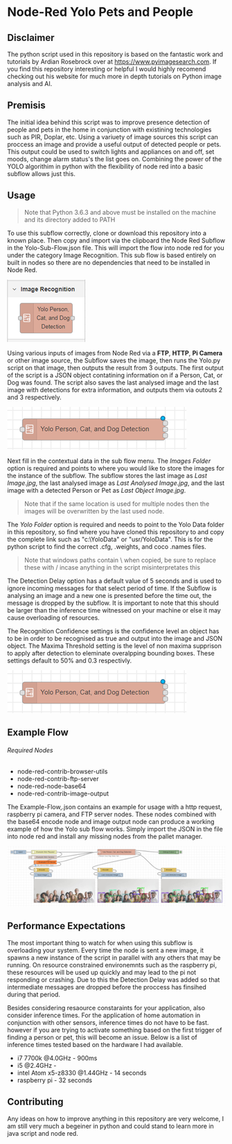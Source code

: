# Node-Red Yolo Pets and People

## Disclaimer
The python script used in this repository is based on the fantastic work and tutorials by Ardian Rosebrock over at https://www.pyimagesearch.com. If you find this repository interesting or helpful I would highly recomend checking out his website for much more in depth tutorials on Python image analysis and AI.

## Premisis
The initial idea behind this script was to improve presence detection of people and pets in the home in conjunction with existining technologies such as PIR, Doplar, etc. Using a variuety of image sources this script can proccess an image and provide a useful output of detected people or pets. This output could be used to switch lights and appliances on and off, set moods, change alarm status's the list goes on. Combining the power of the YOLO algorithim in python with the flexibility of node red into a basic subflow allows just this.

## Usage
> Note that Python 3.6.3 and above must be installed on the machine and its directory added to PATH

To use this subflow correctly, clone or download this repository into a known place. Then copy and import via the clipboard the Node Red Subflow in the Yolo-Sub-Flow.json file. This will import the flow into node red for you under the category Image Recognition. This sub flow is based entirely on built in nodes so there are no dependencies that need to be installed in Node Red. 

![Example Flow](docs/Added%20Subflow.PNG)

Using various inputs of images from Node Red via a **FTP**, **HTTP**, **Pi Camera** or other image source, the Subflow saves the image, then runs the Yolo.py script on that image, then outputs the result from 3 outputs. The first output of the script is a JSON object contatining information on if a Person, Cat, or Dog was found. The script also saves the last analysed image and the last image with detections for extra information, and outputs them via outouts 2 and 3 respectively.

![Example Flow](docs/Used%20Subflow.PNG)

Next fill in the contextual data in the sub flow menu. The *Images Folder* option is required and points to where you would like to store the images for the instance of the subflow. The subflow stores the last image as *Last Image.jpg*, the last analysed image as *Last Analysed Image.jpg*, and the last image with a detected Person or Pet as *Last Object Image.jpg*. 

> Note that if the same location is used for multiple nodes then the images will be overwritten by the last used node.

The *Yolo Folder* option is required and needs to point to the Yolo Data folder in this repository, so find where you have cloned this repository to and copy the complete link such as "c:\YoloData" or "usr/YoloData". This is for the python script to find the correct .cfg, .weights, and coco .names files.

> Note that windows paths contain \ when copied, be sure to replace these with / incase anything in the script misinterpretates this

The Detection Delay option has a default value of 5 seconds and is used to ignore incoming messages for that select period of time. If the Subflow is analysing an image and a new one is presented before the time out, the message is dropped by the subflow. It is important to note that this should be larger than the inference time witnessed on your machine or else it may cause overloading of resources.

The Recognition Confidence settings is the confidence level an object has to be in order to be recognised as true and output into the image and JSON object. The Maxima Threshold setting is the level of non maxima supprison to apply after detection to eleminate overalpping bounding boxes. These settings default to 50% and 0.3 respectivly. 

![Example Flow](docs/Used%20Subflow.PNG)

## Example Flow
###### Required Nodes
- node-red-contrib-browser-utils
- node-red-contrib-ftp-server
- node-red-node-base64
- node-red-contrib-image-output

The Example-Flow,.json contains an example for usage with a http request, raspberry pi camera, and FTP server nodes. These nodes combined with the base64 encode node and image output node can produce a working example of how the Yolo sub flow works. Simply import the JSON in the file into node red and install any missing nodes from the pallet manager.

![Example Flow](docs/Sample%20Flow%20Output.PNG)

## Performance Expectations
The most important thing to watch for when using this subflow is overloading your system. Every time the node is sent a new image, it spawns a new instance of the script in parallel with any others that may be running. On resource constrained environemnts such as the raspberry pi, these resources will be used up quickly and may lead to the pi not responding or crashing. Due to this the Detection Delay was added so that intermediate messages are dropped before the proccess has finsihed during that period.

Besides considering resaource constaraints for your application, also consider inference times. For the application of home automation in conjunction with other sensors, inference times do not have to be fast. however if you are trying to activate something based on the first trigger of finding a person or pet, this will become an issue. Below is a list of inference times tested based on the hardware I had available.

- i7 7700k @4.0GHz - 900ms
- i5 @2.4GHz - 
- intel Atom x5-z8330 @1.44GHz - 14 seconds
- raspberry pi - 32 seconds

## Contributing
Any ideas on how to improve anything in this repository are very welcome, I am still very much a begeiner in python and could stand to learn more in java script and node red.
